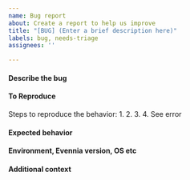 ```yaml
---
name: Bug report
about: Create a report to help us improve
title: "[BUG] (Enter a brief description here)"
labels: bug, needs-triage
assignees: ''

---
```


#### Describe the bug
<!--(Write with a clear and concise description of what the bug is.)-->

#### To Reproduce
Steps to reproduce the behavior:
1.
2.
3.
4. See error

#### Expected behavior
<!--(Write a clear and concise description of what you expected to happen.)-->

#### Environment, Evennia version, OS etc
<!--(Add Evennia version and ideally commit hash. If unsure, run `evennia -v` or get the first few lines of the `about` command in-game.)-->

#### Additional context
<!--(Add with any other context about the problem, or ideas on how to solve.)-->
